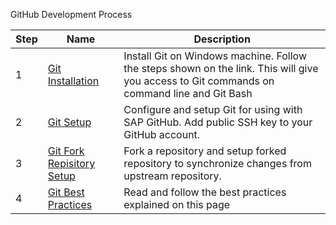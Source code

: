 GitHub Development Process


 Step| Name| Description
-|--------|-----------
1|[Git Installation](https://github.wdf.sap.corp/OmniChannelBanking/git-demo/wiki/Git-Installation) | Install Git on Windows machine. Follow the steps shown on the link. This will give you access to Git commands on command line and Git Bash
2 | [Git Setup](https://github.wdf.sap.corp/OmniChannelBanking/git-demo/wiki/Git-Setup) | Configure and setup Git for using with SAP GitHub. Add public SSH key to your GitHub account. 
3 | [Git Fork Repisitory Setup](https://github.wdf.sap.corp/OmniChannelBanking/git-demo/wiki/Git-Fork-Repository-Setup) | Fork a repository and setup forked repository to synchronize changes from upstream repository.
4 | [Git Best Practices](https://github.wdf.sap.corp/OmniChannelBanking/git-demo/wiki/Git-Best-Practices) | Read and follow the best practices explained on this page